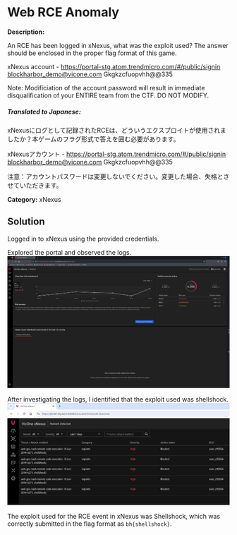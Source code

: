 # Web RCE Anomaly

**Description:**

An RCE has been logged in xNexus, what was the exploit used? The answer should be enclosed in the proper flag format of this game.

xNexus account - https://portal-stg.atom.trendmicro.com/#/public/signin
blockharbor_demo@vicone.com
Gkgkzcfuopvhh@@335

Note: Modificiation of the account password will result in immediate disqualification of your ENTIRE team from the CTF. DO NOT MODIFY.

##### **Translated to Japanese:**
xNexusにログとして記録されたRCEは、どういうエクスプロイトが使用されましたか？本ゲームのフラグ形式で答えを囲む必要があります。

xNexusアカウント - https://portal-stg.atom.trendmicro.com/#/public/signin blockharbor_demo@vicone.com Gkgkzcfuopvhh@@335

注意：アカウントパスワードは変更しないでください。変更した場合、失格とさせていただきます。

**Category:** xNexus

## Solution

Logged in to xNexus using the provided credentials.

Explored the portal and observed the logs. 
![alt text](image.png)

After investigating the logs, I identified that the exploit used was shellshock.
![alt text](image-1.png) 

The exploit used for the RCE event in xNexus was Shellshock, which was correctly submitted in the flag format as `bh{shellshock}`.
